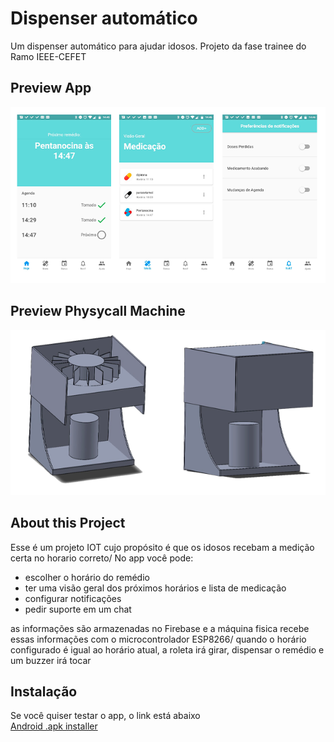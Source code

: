 

# Dispenser automático
Um dispenser automático para ajudar idosos. Projeto da fase trainee do Ramo IEEE-CEFET

## Preview App
![alt text](https://github.com/thiago1590/Dispenser_automatico/blob/master/app_flutter/images/2.png)

## Preview Physycall Machine
![alt text](https://github.com/thiago1590/Dispenser_automatico/blob/master/app_flutter/images/1.png)

## About this Project
Esse é um projeto IOT cujo propósito é que os idosos recebam a medição certa no horario correto/
No app você pode:
* escolher o horário do remédio
* ter uma visão geral dos próximos horários e lista de medicação
* configurar notificações
* pedir suporte em um chat

as informações são armazenadas no Firebase e a máquina fisica recebe essas informações com o microcontrolador ESP8266/
quando o horário configurado é igual ao horário atual, a roleta irá girar, dispensar o remédio e um buzzer irá tocar

## Instalação
Se você quiser testar o app, o link está abaixo\
[Android .apk installer](https://drive.google.com/drive/folders/1yBSJ94QHuxPml-t3kO0CIbflPHWIXKIx?usp=sharing)

